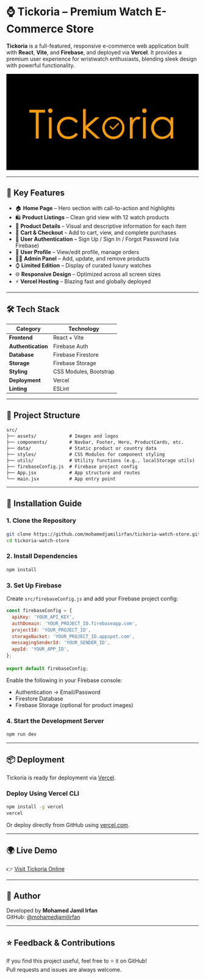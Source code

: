 # ⌚ Tickoria – Premium Watch E-Commerce Store

**Tickoria** is a full-featured, responsive e-commerce web application built with **React**, **Vite**, and **Firebase**, and deployed via **Vercel**. It provides a premium user experience for wristwatch enthusiasts, blending sleek design with powerful functionality.

![Tickoria Logo](./src/assets/Tickoria.png)

---

## 🚀 Key Features

- 🏠 **Home Page** – Hero section with call-to-action and highlights
- 🛍️ **Product Listings** – Clean grid view with 12 watch products
- 🔎 **Product Details** – Visual and descriptive information for each item
- 🛒 **Cart & Checkout** – Add to cart, view, and complete purchases
- 🔐 **User Authentication** – Sign Up / Sign In / Forgot Password (via Firebase)
- 👤 **User Profile** – View/edit profile, manage orders
- 🧑‍💼 **Admin Panel** – Add, update, and remove products
- ⌚ **Limited Edition** – Display of curated luxury watches
- 🌐 **Responsive Design** – Optimized across all screen sizes
- ⚡ **Vercel Hosting** – Blazing fast and globally deployed

---

## 🛠 Tech Stack

| Category           | Technology             |
| ------------------ | ---------------------- |
| **Frontend**       | React + Vite           |
| **Authentication** | Firebase Auth          |
| **Database**       | Firebase Firestore     |
| **Storage**        | Firebase Storage       |
| **Styling**        | CSS Modules, Bootstrap |
| **Deployment**     | Vercel                 |
| **Linting**        | ESLint                 |

---

## 📁 Project Structure

```
src/
├── assets/            # Images and logos
├── components/        # Navbar, Footer, Hero, ProductCards, etc.
├── data/              # Static product or country data
├── styles/            # CSS Modules for component styling
├── utils/             # Utility functions (e.g., localStorage utils)
├── firebaseConfig.js  # Firebase project config
├── App.jsx            # App structure and routes
└── main.jsx           # App entry point
```

---

## 🔧 Installation Guide

### 1. Clone the Repository

```bash
git clone https://github.com/mohamedjamilirfan/tickoria-watch-store.git
cd tickoria-watch-store
```

### 2. Install Dependencies

```bash
npm install
```

### 3. Set Up Firebase

Create `src/firebaseConfig.js` and add your Firebase project config:

```js
const firebaseConfig = {
  apiKey: 'YOUR_API_KEY',
  authDomain: 'YOUR_PROJECT_ID.firebaseapp.com',
  projectId: 'YOUR_PROJECT_ID',
  storageBucket: 'YOUR_PROJECT_ID.appspot.com',
  messagingSenderId: 'YOUR_SENDER_ID',
  appId: 'YOUR_APP_ID',
};

export default firebaseConfig;
```

Enable the following in your Firebase console:

- Authentication → Email/Password
- Firestore Database
- Firebase Storage (optional for product images)

### 4. Start the Development Server

```bash
npm run dev
```

---

## 📦 Deployment

Tickoria is ready for deployment via [Vercel](https://vercel.com).

### Deploy Using Vercel CLI

```bash
npm install -g vercel
vercel
```

Or deploy directly from GitHub using [vercel.com](https://vercel.com/dashboard).

---

## 🌍 Live Demo

👉 [Visit Tickoria Online](https://tickoria-watch-store.vercel.app)

---

## 🧑 Author

Developed by **Mohamed Jamil Irfan**  
GitHub: [@mohamedjamilirfan](https://github.com/mohamedjamilirfan)

---

## ⭐ Feedback & Contributions

If you find this project useful, feel free to ⭐ it on GitHub!  
Pull requests and issues are always welcome.

